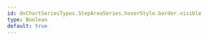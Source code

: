 ```yaml
---
id: dxChartSeriesTypes.StepAreaSeries.hoverStyle.border.visible
type: Boolean
default: true
---
```

